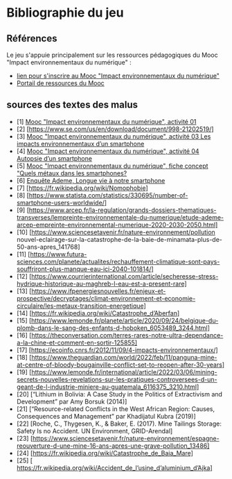 # Bibliographie du jeu
## Références
Le jeu s'appuie principalement sur les ressources pédagogiques du Mooc "Impact environnementaux du numérique" :

- [lien pour s'inscrire au Mooc "Impact environnementaux du numérique"](https://www.fun-mooc.fr/fr/cours/impacts-environnementaux-du-numerique/)
- [Portail de ressources du Mooc](https://learninglab.gitlabpages.inria.fr/mooc-impacts-num/mooc-impacts-num-ressources/index.html)

## sources des textes des malus
- [1] [Mooc "Impact environnementaux du numérique", activité 01](https://www.fun-mooc.fr/fr/cours/impacts-environnementaux-du-numerique/)
- [2] [https://www.se.com/us/en/download/document/998-21202519/]
- [3] [Mooc "Impact environnementaux du numérique", activité 03 Les impacts environnementaux d’un smartphone](https://www.fun-mooc.fr/fr/cours/impacts-environnementaux-du-numerique/)
- [4] [Mooc "Impact environnementaux du numérique", activité 04 Autopsie d’un smartphone](https://www.fun-mooc.fr/fr/cours/impacts-environnementaux-du-numerique/)
- [5] [Mooc "Impact environnementaux du numérique", fiche concept "Quels métaux dans les smartphones?](https://www.fun-mooc.fr/fr/cours/impacts-environnementaux-du-numerique/)
- [6] [Enquête Ademe, Longue vie à notre smartphone](https://librairie.ademe.fr/consommer-autrement/5782-longue-vie-a-notre-smartphone--9791029718830.html)
- [7] [https://fr.wikipedia.org/wiki/Nomophobie]
- [8] [https://www.statista.com/statistics/330695/number-of-smartphone-users-worldwide/]
- [9] [https://www.arcep.fr/la-regulation/grands-dossiers-thematiques-transverses/lempreinte-environnementale-du-numerique/etude-ademe-arcep-empreinte-environnemental-numerique-2020-2030-2050.html]
- [10] [https://www.sciencesetavenir.fr/nature-environnement/pollution nouvel-eclairage-sur-la-catastrophe-de-la-baie-de-minamata-plus-de-50-ans-apres_141768]
- [11] [https://www.futura-sciences.com/planete/actualites/rechauffement-climatique-sont-pays-souffriront-plus-manque-eau-ici-2040-101814/]
- [12] [https://www.courrierinternational.com/article/secheresse-stress-hydrique-historique-au-maghreb-l-eau-est-a-present-rare]
- [13] [https://www.ifpenergiesnouvelles.fr/enjeux-et-prospective/decryptages/climat-environnement-et-economie-circulaire/les-metaux-transition-energetique]
- [14] [https://fr.wikipedia.org/wiki/Catastrophe_d’Aberfan]
- [15] [https://www.lemonde.fr/planete/article/2020/09/24/belgique-du-plomb-dans-le-sang-des-enfants-d-hoboken_6053489_3244.html]
- [16] [https://theconversation.com/terres-rares-notre-ultra-dependance-a-la-chine-et-comment-en-sortir-125855]
- [17] [https://ecoinfo.cnrs.fr/2012/11/09/4-impacts-environnementaux/]
- [18] [https://www.theguardian.com/world/2022/feb/11/panguna-mine-at-centre-of-bloody-bougainville-conflict-set-to-reopen-after-30-years]
- [19] [https://www.lemonde.fr/international/article/2022/03/06/mining-secrets-nouvelles-revelations-sur-les-pratiques-controversees-d-un-geant-de-l-industrie-miniere-au-guatemala_6116375_3210.html]
- [20] [“Lithium in Bolivia: A Case Study in the Politics of Extractivism and Development” par Amy Borsuk (2014)]
- [21] [“Resource-related Conflicts in the West African Region: Causes, Consequences and Management” par Khadijatul Kubra (2019)]
- [22] [Roche, C., Thygesen, K., & Baker, E. (2017). Mine Tailings Storage: Safety Is no Accident. UN Environment, GRID-Arendal]
- [23] [https://www.sciencesetavenir.fr/nature-environnement/espagne-reouverture-d-une-mine-16-ans-apres-une-grave-pollution_13486]
- [24] [https://fr.wikipedia.org/wiki/Catastrophe_de_Baia_Mare]
- [25] [ https://fr.wikipedia.org/wiki/Accident_de_l’usine_d’aluminium_d’Ajka]
